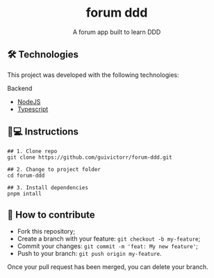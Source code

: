 <h1 align='center'>forum ddd</h1>
<p align='center'>A forum app built to learn DDD</p>

## 🛠 Technologies

This project was developed with the following technologies:

Backend

- [NodeJS](https://nodejs.org/)
- [Typescript](https://typescriptlang.org/)

## 📱💻 Instructions

```
## 1. Clone repo
git clone https://github.com/guivictorr/forum-ddd.git

## 2. Change to project folder
cd forum-ddd

## 3. Install dependencies
pnpm intall
```

## 🤔 How to contribute

- Fork this repository;
- Create a branch with your feature: `git checkout -b my-feature`;
- Commit your changes: `git commit -m 'feat: My new feature'`;
- Push to your branch: `git push origin my-feature`.

Once your pull request has been merged, you can delete your branch.
